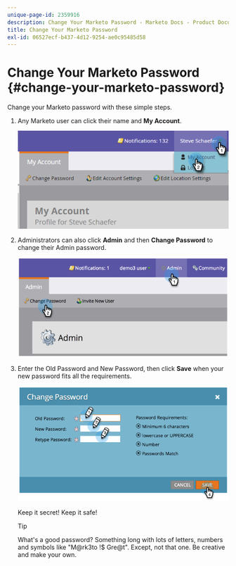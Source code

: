 ```yaml
---
unique-page-id: 2359916
description: Change Your Marketo Password - Marketo Docs - Product Documentation
title: Change Your Marketo Password
exl-id: 06527ecf-b437-4d12-9254-ae0c95485d58
---
```

# Change Your Marketo Password {#change-your-marketo-password}

Change your Marketo password with these simple steps.

1. Any Marketo user can click their name and **My Account**.

   ![](assets/image2015-11-10-10-3a40-3a8.png)

1. Administrators can also click **Admin** and then **Change Password** to change their Admin password.

   ![](assets/image2014-9-10-9-3a43-3a47.png)

1. Enter the Old Password and New Password, then click **Save** when your new password fits all the requirements.

   ![](assets/image2014-9-10-9-3a44-3a2.png)

   Keep it secret! Keep it safe!

   >[!TIP]
   >
   >What's a good password? Something long with lots of letters, numbers and symbols like "M@rk3to !$ Gre@t". Except, not that one. Be creative and make your own.
